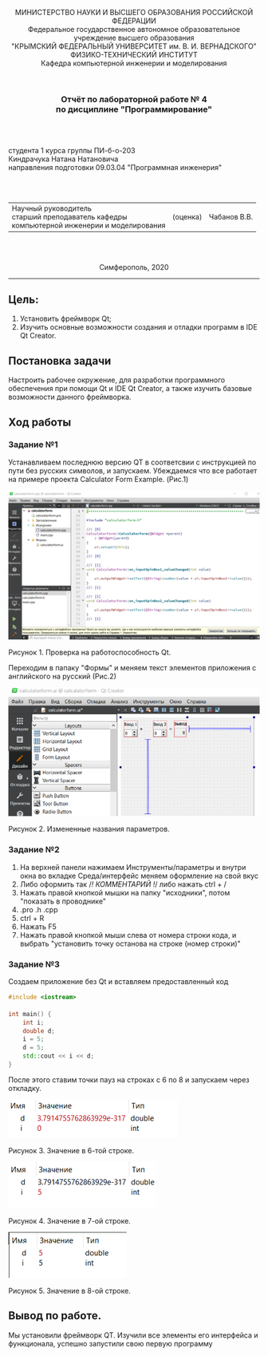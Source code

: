 <p align="center">МИНИСТЕРСТВО НАУКИ  И ВЫСШЕГО ОБРАЗОВАНИЯ РОССИЙСКОЙ ФЕДЕРАЦИИ<br>
Федеральное государственное автономное образовательное учреждение высшего образования<br>
"КРЫМСКИЙ ФЕДЕРАЛЬНЫЙ УНИВЕРСИТЕТ им. В. И. ВЕРНАДСКОГО"<br>
ФИЗИКО-ТЕХНИЧЕСКИЙ ИНСТИТУТ<br>
Кафедра компьютерной инженерии и моделирования</p>
<br>
<h3 align="center">Отчёт по лабораторной работе № 4<br> по дисциплине "Программирование"</h3>
<br><br>
<p>студента 1 курса группы ПИ-б-о-203<br>
Киндрачука Натана Натановича<br>
направления подготовки 09.03.04 "Программная инженерия"</p>
<br><br>
<table>
<tr><td>Научный руководитель<br> старший преподаватель кафедры<br> компьютерной инженерии и моделирования</td>
<td>(оценка)</td>
<td>Чабанов В.В.</td>
</tr>
</table>
<br><br>
<p align="center">Симферополь, 2020</p>
<hr>

## Цель:

1. Установить фреймворк Qt;
2. Изучить основные возможности создания и отладки программ в IDE Qt Creator.

## Постановка задачи
Настроить рабочее окружение, для разработки программного обеспечения при помощи Qt и IDE Qt Creator, а также изучить базовые возможности данного фреймворка.

## Ход работы

### Задание №1

Устанавливаем последнюю версию QT в соответсвии с инструкцией по пути без русских символов, и запускаем. Убеждаемся что все работает на примере проекта Calculator Form Example. (Рис.1)

![Рис. 1](./images/First.png)

Рисунок 1. Проверка на работоспособность Qt.

Переходим в папаку "Формы" и меняем текст элементов приложения с английского на русский (Рис.2)

![Рис. 2](./images/Second.png)

Рисунок 2. Измененные названия параметров.

### Задание №2

1. На верхней панели нажимаем Инструменты/параметры и внутри окна во вкладке Среда/интерфейс меняем оформление на свой вкус
2. Либо оформить так /*! КОММЕНТАРИЙ !*/ либо нажать ctrl + /
3. Нажать правой кнопкой мышки на папку "исходники", потом "показать в проводнике"
4. .pro .h .cpp
5. ctrl + R
6. Нажать F5
7. Нажать правой кнопкой мыши слева от номера строки кода, и выбрать "установить точку останова на строке (номер строки)"

### Задание №3

Создаем приложение без Qt и вставляем предоставленный код

```c++
#include <iostream>
 
int main() {
    int i;
    double d;
    i = 5;
    d = 5;
    std::cout << i << d;
}
```

После этого ставим точки пауз на строках с 6 по 8 и запускаем через откладку.

![Рис. 3](./images/Task3.1.png)

Рисунок 3. Значение в 6-той строке.

![Рис. 4](./images/Task3.2.png)

Рисунок 4. Значение в 7-ой строке.

![Рис. 5](./images/Task3.3.png)

Рисунок 5. Значение в 8-ой строке.

## Вывод по работе. 

Мы установили фреймворк QT. Изучили все элементы его интерфейса и функционала, 
успешно запустили свою первую программу



